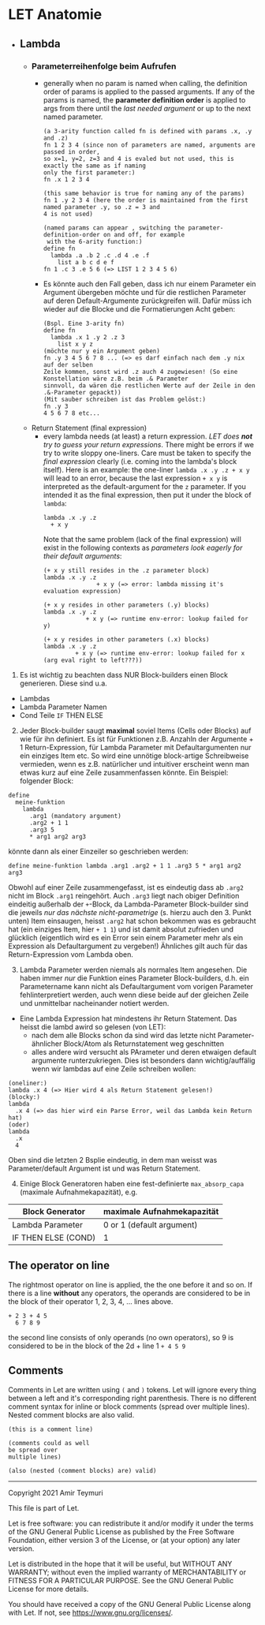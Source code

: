 # LET Anatomie
- ## Lambda
  - ### Parameterreihenfolge beim Aufrufen
    - generally when no param is named when calling, the definition order of params is applied to the passed arguments. If any of the params is named, the **parameter definition order** is applied to args from there until the _last needed argument_ or up to the next named parameter. 
      ```
      (a 3-arity function called fn is defined with params .x, .y and .z)
      fn 1 2 3 4 (since non of parameters are named, arguments are passed in order,
      so x=1, y=2, z=3 and 4 is evaled but not used, this is exactly the same as if naming 
      only the first parameter:)
      fn .x 1 2 3 4

      (this same behavior is true for naming any of the params)
      fn 1 .y 2 3 4 (here the order is maintained from the first named parameter .y, so .z = 3 and 
      4 is not used)

      (named params can appear , switching the parameter-definition-order on and off, for example
       with the 6-arity function:)
      define fn
        lambda .a .b 2 .c .d 4 .e .f
          list a b c d e f
      fn 1 .c 3 .e 5 6 (=> LIST 1 2 3 4 5 6)
      ```
    - Es könnte auch den Fall geben, dass ich nur einem Parameter ein Argument übergeben möchte und für die restlichen Parameter auf deren Default-Argumente zurückgreifen will. Dafür müss ich wieder auf die Blocke und die Formatierungen Acht geben:
      ```
      (Bspl. Eine 3-arity fn)
      define fn
        lambda .x 1 .y 2 .z 3
          list x y z
      (möchte nur y ein Argument geben)
      fn .y 3 4 5 6 7 8 ... (=> es darf einfach nach dem .y nix auf der selben 
      Zeile kommen, sonst wird .z auch 4 zugewiesen! (So eine Konstellation wäre z.B. beim .& Parameter
      sinnvoll, da wären die restlichen Werte auf der Zeile in den .&-Parameter gepackt))
      (Mit sauber schreiben ist das Problem gelöst:)
      fn .y 3
      4 5 6 7 8 etc...
      ``` 
  - Return Statement (final expression)
    - every lambda needs (at least) a return expression. _LET does **not** try to guess your return expressions_. There might be errors if we try to write sloppy one-liners. Care must be taken to specify the _final expression_ clearly (i.e. coming into the lambda's block itself). Here is an example: the one-liner `lambda .x .y .z + x y` will lead to an error, because the last expression `+ x y` is interpreted as the default-argument for the `z` parameter. If you intended it as the final expression, then put it under the block of `lambda`:
      ```
      lambda .x .y .z
        + x y
      ```
      Note that the same problem (lack of the final expression) will exist in the following contexts as _parameters look eagerly for their default arguments_:
      ```
      (+ x y still resides in the .z parameter block)
      lambda .x .y .z
                     + x y (=> error: lambda missing it's evaluation expression)
      
      (+ x y resides in other parameters (.y) blocks)
      lambda .x .y .z
                  + x y (=> runtime env-error: lookup failed for y)

      (+ x y resides in other parameters (.x) blocks)
      lambda .x .y .z
               + x y (=> runtime env-error: lookup failed for x (arg eval right to left???))
      ```

1. Es ist wichtig zu beachten dass NUR Block-builders einen Block generieren. Diese sind u.a.
  - Lambdas
  - Lambda Parameter Namen
  - Cond Teile `IF` THEN ELSE
2. Jeder Block-builder saugt **maximal** soviel Items (Cells oder Blocks) auf wie für ihn definiert. Es ist für Funktionen z.B. Anzahln der Argumente + 1 Return-Expression, für Lambda Parameter mit Defaultargumenten nur ein einziges Item etc. So wird eine unnötige block-artige Schreibweise vermieden, wenn es z.B. natürlicher und intuitiver erscheint wenn man etwas kurz auf eine Zeile zusammenfassen könnte. Ein Beispiel:
folgender Block:
```
define
  meine-funktion
    lambda
      .arg1 (mandatory argument)
      .arg2 + 1 1
      .arg3 5
      * arg1 arg2 arg3
```

könnte dann als einer Einzeiler so geschrieben werden:

```
define meine-funktion lambda .arg1 .arg2 + 1 1 .arg3 5 * arg1 arg2 arg3
```
Obwohl auf einer Zeile zusammengefasst, ist es eindeutig dass ab `.arg2` nicht im Block `.arg1` reingehört. Auch `.arg3` liegt nach obiger Definition eindeitig außerhalb der `+`-Block, da Lambda-Parameter Block-builder sind die jeweils _nur das nächste nicht-parametrige_ (s. hierzu auch den 3. Punkt unten) Item einsaugen, heisst `.arg2` hat schon bekommen was es gebraucht hat (ein einziges Item, hier `+ 1 1`) und ist damit absolut zufrieden und glücklich (eigentlich wird es ein Error sein einem Parameter mehr als ein Expression als Defaultargument zu vergeben!) Ähnliches gilt auch für das Return-Expression vom Lambda oben.

3. Lambda Parameter werden niemals als normales Item angesehen. Die haben immer _nur_ die Funktion eines Parameter Block-builders, d.h. ein Parametername kann nicht als Defaultargument vom vorigen Parameter fehlinterpretiert werden, auch wenn diese beide auf der gleichen Zeile und unmittelbar nacheinander notiert werden.

- Eine Lambda Expression hat mindestens ihr Return Statement. Das heisst die lambd awird so gelesen (von LET):
  - nach dem alle Blocks schon da sind wird das letzte nicht Parameter-ähnlicher Block/Atom als Returnstatement weg geschnitten
  - alles andere wird versucht als PArameter und deren etwaigen default argumente runterzukriegen.
Dies ist besonders dann wichtig/auffälig wenn wir lambdas auf eine Zeile schreiben wollen:

```
(oneliner:)
lambda .x 4 (=> Hier wird 4 als Return Statement gelesen!)
(blocky:)
lambda
  .x 4 (=> das hier wird ein Parse Error, weil das Lambda kein Return hat)
(oder)
lambda
  .x
  4
```
Oben sind die letzten 2 Bsplie eindeutig, in dem man weisst was Parameter/default Argument ist und was Return Statement.

4. Einige Block Generatoren haben eine fest-definierte `max_absorp_capa` (maximale Aufnahmekapazität), e.g.

| Block Generator | maximale Aufnahmekapazität |
| ------ | ------ |
| Lambda Parameter | 0 or 1 (default argument) |
| IF THEN ELSE (COND) | 1 |

## The operator on line
The rightmost operator on line is applied, the the one before it and so on.
If there is a line **without** any operators, the operands are considered to be in the block of their operator 1, 2, 3, 4, ... lines above.
```
+ 2 3 + 4 5
  6 7 8 9
```
the second line consists of only operands (no own operators), so 9 is considered to be in the block of the 2d + line 1 `+ 4 5 9`

## Comments
Comments in Let are written using `(` and `)` tokens. Let will ignore
every thing between a left and it's corresponding right
parenthesis. There is no different comment syntax for inline or block
comments (spread over multiple lines).  Nested comment blocks are also
valid.

```
(this is a comment line)

(comments could as well 
be spread over 
multiple lines)

(also (nested (comment blocks) are) valid)
```


---
Copyright 2021 Amir Teymuri

This file is part of Let.

Let is free software: you can redistribute it and/or modify
it under the terms of the GNU General Public License as published by
the Free Software Foundation, either version 3 of the License, or
(at your option) any later version.

Let is distributed in the hope that it will be useful,
but WITHOUT ANY WARRANTY; without even the implied warranty of
MERCHANTABILITY or FITNESS FOR A PARTICULAR PURPOSE.  See the
GNU General Public License for more details.

You should have received a copy of the GNU General Public License
along with Let.  If not, see <https://www.gnu.org/licenses/>.

